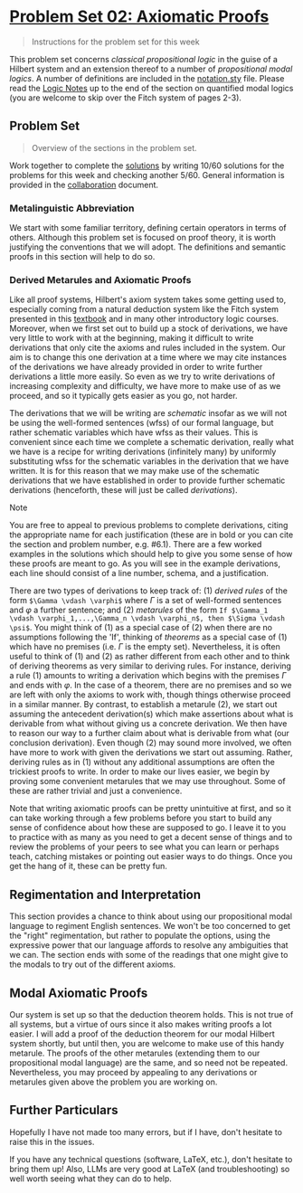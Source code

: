 # [Problem Set 02: Axiomatic Proofs](https://github.com/benbrastmckie/ModalHistoryPrivate?tab=readme-ov-file#problem-sets)

> Instructions for the problem set for this week

This problem set concerns _classical propositional logic_ in the guise of a Hilbert system and an extension thereof to a number of _propositional modal logics_.
A number of definitions are included in the [notation.sty](https://github.com/benbrastmckie/ModalHistoryPrivate/blob/master/assets/notation.sty) file.
Please read the [Logic Notes](https://github.com/benbrastmckie/LogicNotes) up to the end of the section on quantified modal logics (you are welcome to skip over the Fitch system of pages 2-3).

## Problem Set

> Overview of the sections in the problem set.

Work together to complete the [solutions](https://github.com/benbrastmckie/ModalHistoryPrivate/blob/master/problem_sets/02_pset/02_solutions.tex) by writing 10/60 solutions for the problems for this week and checking another 5/60.
General information is provided in the [collaboration](https://github.com/benbrastmckie/ModalHistoryPrivate/blob/master/problem_sets/collaboration.md) document.

### Metalinguistic Abbreviation

We start with some familiar territory, defining certain operators in terms of others.
Although this problem set is focused on proof theory, it is worth justifying the conventions that we will adopt.
The definitions and semantic proofs in this section will help to do so.

### Derived Metarules and Axiomatic Proofs

Like all proof systems, Hilbert's axiom system takes some getting used to, especially coming from a natural deduction system like the Fitch system presented in this [textbook](https://github.com/benbrastmckie/ForAllX) and in many other introductory logic courses.
Moreover, when we first set out to build up a stock of derivations, we have very little to work with at the beginning, making it difficult to write derivations that only cite the axioms and rules included in the system.
Our aim is to change this one derivation at a time where we may cite instances of the derivations we have already provided in order to write further derivations a little more easily.
So even as we try to write derivations of increasing complexity and difficulty, we have more to make use of as we proceed, and so it typically gets easier as you go, not harder.

The derivations that we will be writing are _schematic_ insofar as we will not be using the well-formed sentences (wfss) of our formal language, but rather schematic variables which have wfss as their values.
This is convenient since each time we complete a schematic derivation, really what we have is a recipe for writing derivations (infinitely many) by uniformly substituting wfss for the schematic variables in the derivation that we have written.
It is for this reason that we may make use of the schematic derivations that we have established in order to provide further schematic derivations (henceforth, these will just be called _derivations_).

> [!NOTE]
> You are free to appeal to previous problems to complete derivations, citing the appropriate name for each justification (these are in bold or you can cite the section and problem number, e.g. \#6.1).
> There are a few worked examples in the solutions which should help to give you some sense of how these proofs are meant to go.
> As you will see in the example derivations, each line should consist of a line number, schema, and a justification.

There are two types of derivations to keep track of: (1) _derived rules_ of the form `$\Gamma \vdash \varphi$` where $\Gamma$ is a set of well-formed sentences and $\varphi$ a further sentence; and (2) _metarules_ of the form `If $\Gamma_1 \vdash \varphi_1,...,\Gamma_n \vdash \varphi_n$, then $\Sigma \vdash \psi$`.
You might think of (1) as a special case of (2) when there are no assumptions following the 'If', thinking of _theorems_ as a special case of (1) which have no premises (i.e. $\Gamma$ is the empty set).
Nevertheless, it is often useful to think of (1) and (2) as rather different from each other and to think of deriving theorems as very similar to deriving rules.
For instance, deriving a rule (1) amounts to writing a derivation which begins with the premises $\Gamma$ and ends with $\varphi$.
In the case of a theorem, there are no premises and so we are left with only the axioms to work with, though things otherwise proceed in a similar manner.
By contrast, to establish a metarule (2), we start out assuming the antecedent derivation(s) which make assertions about what is derivable from what without giving us a concrete derivation.
We then have to reason our way to a further claim about what is derivable from what (our conclusion derivation).
Even though (2) may sound more involved, we often have more to work with given the derivations we start out assuming.
Rather, deriving rules as in (1) without any additional assumptions are often the trickiest proofs to write.
In order to make our lives easier, we begin by proving some convenient metarules that we may use throughout.
Some of these are rather trivial and just a convenience.

Note that writing axiomatic proofs can be pretty unintuitive at first, and so it can take working through a few problems before you start to build any sense of confidence about how these are supposed to go.
I leave it to you to practice with as many as you need to get a decent sense of things and to review the problems of your peers to see what you can learn or perhaps teach, catching mistakes or pointing out easier ways to do things.
Once you get the hang of it, these can be pretty fun.

## Regimentation and Interpretation

This section provides a chance to think about using our propositional modal language to regiment English sentences.
We won't be too concerned to get the "right" regimentation, but rather to populate the options, using the expressive power that our language affords to resolve any ambiguities that we can.
The section ends with some of the readings that one might give to the modals to try out of the different axioms.

## Modal Axiomatic Proofs

Our system is set up so that the deduction theorem holds.
This is not true of all systems, but a virtue of ours since it also makes writing proofs a lot easier.
I will add a proof of the deduction theorem for our modal Hilbert system shortly, but until then, you are welcome to make use of this handy metarule.
The proofs of the other metarules (extending them to our propositional modal language) are the same, and so need not be repeated.
Nevertheless, you may proceed by appealing to any derivations or metarules given above the problem you are working on.

## Further Particulars

Hopefully I have not made too many errors, but if I have, don't hesitate to raise this in the issues.

If you have any technical questions (software, LaTeX, etc.), don't hesitate to bring them up!
Also, LLMs are very good at LaTeX (and troubleshooting) so well worth seeing what they can do to help.
